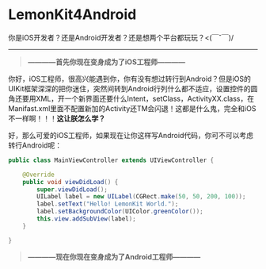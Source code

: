 # LemonKit4Android
你是iOS开发者？还是Android开发者？还是想两个平台都玩玩？<(￣ˇ￣)/

-------

> **————首先你现在变身成为了iOS工程师————**

​	你好，iOS工程师，很高兴能遇到你，你有没有想过转行到Android？但是iOS的UIKit框架深深的把你迷住，突然间转到Android行列什么都不适应，设置控件的圆角还要用XML，开一个新界面还要什么Intent，setClass，ActivityXX.class，在Manifast.xml里面不配置新加的Activity还TM会闪退！这都是什么鬼，完全和iOS不一样啊！！！**这让朕怎么学？**

​	好，那么可爱的iOS工程师，如果现在让你这样写Android代码，你可不可以考虑转行Android呢：

```java
public class MainViewController extends UIViewController {

    @Override
    public void viewDidLoad() {
        super.viewDidLoad();
        UILabel label = new UILabel(CGRect.make(50, 50, 200, 100));
        label.setText("Hello! LemonKit World.");
        label.setBackgroundColor(UIColor.greenColor());
        this.view.addSubView(label);
    }

}
```

> **————现在你现在变身成为了Android工程师————**

